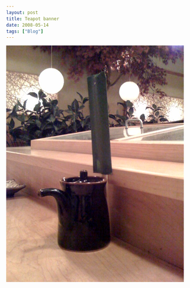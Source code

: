 ```yaml
---
layout: post
title: Teapot banner
date: 2008-05-14
tags: ["Blog"]
---
```


![](k3Im6rfOq8yz00em8E2w1u3b_500.jpg)  
  